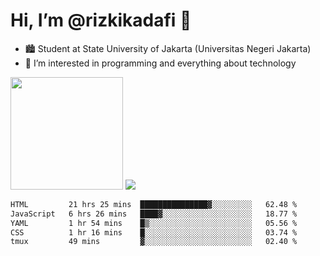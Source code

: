 # Hi, I’m @rizkikadafi 👋
- 🏙 Student at State University of Jakarta (Universitas Negeri Jakarta)
- 👀 I’m interested in programming and everything about technology
<img height="180em" src="https://github-readme-stats.vercel.app/api?username=rizkikadafi&show_icons=true&hide_border=true&&count_private=true&include_all_commits=true" />
<img src="https://github-readme-stats.vercel.app/api/top-langs/?username=rizkikadafi&show_icons=true&hide_border=true&&count_private=true&include_all_commits=true" />

<!--START_SECTION:waka-->

```txt
HTML         21 hrs 25 mins  ███████████████▓░░░░░░░░░   62.48 %
JavaScript   6 hrs 26 mins   ████▓░░░░░░░░░░░░░░░░░░░░   18.77 %
YAML         1 hr 54 mins    █▒░░░░░░░░░░░░░░░░░░░░░░░   05.56 %
CSS          1 hr 16 mins    █░░░░░░░░░░░░░░░░░░░░░░░░   03.74 %
tmux         49 mins         ▓░░░░░░░░░░░░░░░░░░░░░░░░   02.40 %
```

<!--END_SECTION:waka-->

<!---
rizkikadafi/rizkikadafi is a ✨ special ✨ repository because its `README.md` (this file) appears on your GitHub profile.
You can click the Preview link to take a look at your changes.
--->
